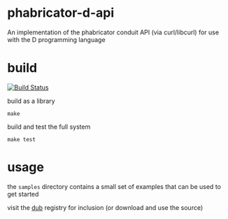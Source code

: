 phabricator-d-api
===
An implementation of the phabricator conduit API (via curl/libcurl) for use with the D programming language

# build

[![Build Status](https://travis-ci.org/epiphyte/phabricator-d-api.svg?branch=master)](https://travis-ci.org/epiphyte/phabricator-d-api)

build as a library
```
make
```

build and test the full system 
```
make test
```


# usage

the `samples` directory contains a small set of examples that can be used to get started

visit the [dub](https://code.dlang.org/packages/phabricator-d-api) registry for inclusion (or download and use the source)
